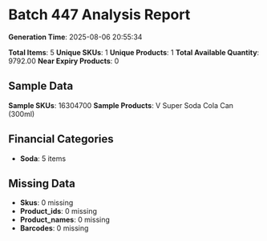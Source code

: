 # Batch 447 Analysis Report

**Generation Time**: 2025-08-06 20:55:34

**Total Items**: 5
**Unique SKUs**: 1
**Unique Products**: 1
**Total Available Quantity**: 9792.00
**Near Expiry Products**: 0

## Sample Data
**Sample SKUs**: 16304700
**Sample Products**: V Super Soda Cola Can (300ml)

## Financial Categories
- **Soda**: 5 items

## Missing Data
- **Skus**: 0 missing
- **Product_ids**: 0 missing
- **Product_names**: 0 missing
- **Barcodes**: 0 missing
